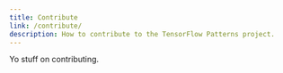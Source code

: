 ```yaml
---
title: Contribute
link: /contribute/
description: How to contribute to the TensorFlow Patterns project.
---
```


Yo stuff on contributing.
